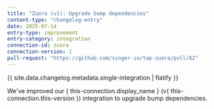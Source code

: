 ```yaml
---
title: "Zuora (v1): Upgrade bump dependencies"
content-type: "changelog-entry"
date: 2025-07-14
entry-type: improvement
entry-category: integration
connection-id: zuora
connection-version: 1
pull-request: "https://github.com/singer-io/tap-zuora/pull/82"
---
```

{{ site.data.changelog.metadata.single-integration | flatify }}

We've improved our { this-connection.display_name } (v{ this-connection.this-version }) integration to upgrade bump dependencies.